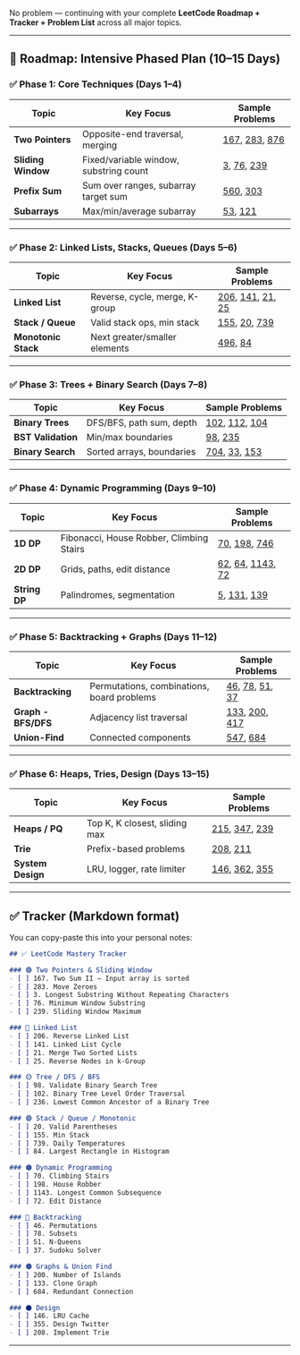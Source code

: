 No problem — continuing with your complete **LeetCode Roadmap + Tracker + Problem List** across all major topics.

---

## 🧭 **Roadmap: Intensive Phased Plan (10–15 Days)**

### ✅ Phase 1: Core Techniques (Days 1–4)

| Topic              | Key Focus                              | Sample Problems                                                                                                                                                                                                 |
| ------------------ | -------------------------------------- | --------------------------------------------------------------------------------------------------------------------------------------------------------------------------------------------------------------- |
| **Two Pointers**   | Opposite-end traversal, merging        | [167](https://leetcode.com/problems/two-sum-ii-input-array-is-sorted/), [283](https://leetcode.com/problems/move-zeroes/), [876](https://leetcode.com/problems/middle-of-the-linked-list/)                      |
| **Sliding Window** | Fixed/variable window, substring count | [3](https://leetcode.com/problems/longest-substring-without-repeating-characters/), [76](https://leetcode.com/problems/minimum-window-substring/), [239](https://leetcode.com/problems/sliding-window-maximum/) |
| **Prefix Sum**     | Sum over ranges, subarray target sum   | [560](https://leetcode.com/problems/subarray-sum-equals-k/), [303](https://leetcode.com/problems/range-sum-query-immutable/)                                                                                    |
| **Subarrays**      | Max/min/average subarray               | [53](https://leetcode.com/problems/maximum-subarray/), [121](https://leetcode.com/problems/best-time-to-buy-and-sell-stock/)                                                                                    |

---

### ✅ Phase 2: Linked Lists, Stacks, Queues (Days 5–6)

| Topic               | Key Focus                      | Sample Problems                                                                                                                                                                                                                                |
| ------------------- | ------------------------------ | ---------------------------------------------------------------------------------------------------------------------------------------------------------------------------------------------------------------------------------------------- |
| **Linked List**     | Reverse, cycle, merge, K-group | [206](https://leetcode.com/problems/reverse-linked-list/), [141](https://leetcode.com/problems/linked-list-cycle/), [21](https://leetcode.com/problems/merge-two-sorted-lists/), [25](https://leetcode.com/problems/reverse-nodes-in-k-group/) |
| **Stack / Queue**   | Valid stack ops, min stack     | [155](https://leetcode.com/problems/min-stack/), [20](https://leetcode.com/problems/valid-parentheses/), [739](https://leetcode.com/problems/daily-temperatures/)                                                                              |
| **Monotonic Stack** | Next greater/smaller elements  | [496](https://leetcode.com/problems/next-greater-element-i/), [84](https://leetcode.com/problems/largest-rectangle-in-histogram/)                                                                                                              |

---

### ✅ Phase 3: Trees + Binary Search (Days 7–8)

| Topic              | Key Focus                 | Sample Problems                                                                                                                                                                                      |
| ------------------ | ------------------------- | ---------------------------------------------------------------------------------------------------------------------------------------------------------------------------------------------------- |
| **Binary Trees**   | DFS/BFS, path sum, depth  | [102](https://leetcode.com/problems/binary-tree-level-order-traversal/), [112](https://leetcode.com/problems/path-sum/), [104](https://leetcode.com/problems/maximum-depth-of-binary-tree/)          |
| **BST Validation** | Min/max boundaries        | [98](https://leetcode.com/problems/validate-binary-search-tree/), [235](https://leetcode.com/problems/lowest-common-ancestor-of-a-binary-search-tree/)                                               |
| **Binary Search**  | Sorted arrays, boundaries | [704](https://leetcode.com/problems/binary-search/), [33](https://leetcode.com/problems/search-in-rotated-sorted-array/), [153](https://leetcode.com/problems/find-minimum-in-rotated-sorted-array/) |

---

### ✅ Phase 4: Dynamic Programming (Days 9–10)

| Topic         | Key Focus                                | Sample Problems                                                                                                                                                                                                                 |
| ------------- | ---------------------------------------- | ------------------------------------------------------------------------------------------------------------------------------------------------------------------------------------------------------------------------------- |
| **1D DP**     | Fibonacci, House Robber, Climbing Stairs | [70](https://leetcode.com/problems/climbing-stairs/), [198](https://leetcode.com/problems/house-robber/), [746](https://leetcode.com/problems/min-cost-climbing-stairs/)                                                        |
| **2D DP**     | Grids, paths, edit distance              | [62](https://leetcode.com/problems/unique-paths/), [64](https://leetcode.com/problems/minimum-path-sum/), [1143](https://leetcode.com/problems/longest-common-subsequence/), [72](https://leetcode.com/problems/edit-distance/) |
| **String DP** | Palindromes, segmentation                | [5](https://leetcode.com/problems/longest-palindromic-substring/), [131](https://leetcode.com/problems/palindrome-partitioning/), [139](https://leetcode.com/problems/word-break/)                                              |

---

### ✅ Phase 5: Backtracking + Graphs (Days 11–12)

| Topic               | Key Focus                                  | Sample Problems                                                                                                                                                                                    |
| ------------------- | ------------------------------------------ | -------------------------------------------------------------------------------------------------------------------------------------------------------------------------------------------------- |
| **Backtracking**    | Permutations, combinations, board problems | [46](https://leetcode.com/problems/permutations/), [78](https://leetcode.com/problems/subsets/), [51](https://leetcode.com/problems/n-queens/), [37](https://leetcode.com/problems/sudoku-solver/) |
| **Graph - BFS/DFS** | Adjacency list traversal                   | [133](https://leetcode.com/problems/clone-graph/), [200](https://leetcode.com/problems/number-of-islands/), [417](https://leetcode.com/problems/pacific-atlantic-water-flow/)                      |
| **Union-Find**      | Connected components                       | [547](https://leetcode.com/problems/number-of-provinces/), [684](https://leetcode.com/problems/redundant-connection/)                                                                              |

---

### ✅ Phase 6: Heaps, Tries, Design (Days 13–15)

| Topic             | Key Focus                     | Sample Problems                                                                                                                                                                                    |
| ----------------- | ----------------------------- | -------------------------------------------------------------------------------------------------------------------------------------------------------------------------------------------------- |
| **Heaps / PQ**    | Top K, K closest, sliding max | [215](https://leetcode.com/problems/kth-largest-element-in-an-array/), [347](https://leetcode.com/problems/top-k-frequent-elements/), [239](https://leetcode.com/problems/sliding-window-maximum/) |
| **Trie**          | Prefix-based problems         | [208](https://leetcode.com/problems/implement-trie-prefix-tree/), [211](https://leetcode.com/problems/design-add-and-search-words-data-structure/)                                                 |
| **System Design** | LRU, logger, rate limiter     | [146](https://leetcode.com/problems/lru-cache/), [362](https://leetcode.com/problems/design-hit-counter/), [355](https://leetcode.com/problems/design-twitter/)                                    |

---

## ✅ Tracker (Markdown format)

You can copy-paste this into your personal notes:

```markdown
## ✅ LeetCode Mastery Tracker

### 🟢 Two Pointers & Sliding Window
- [ ] 167. Two Sum II – Input array is sorted
- [ ] 283. Move Zeroes
- [ ] 3. Longest Substring Without Repeating Characters
- [ ] 76. Minimum Window Substring
- [ ] 239. Sliding Window Maximum

### 🔵 Linked List
- [ ] 206. Reverse Linked List
- [ ] 141. Linked List Cycle
- [ ] 21. Merge Two Sorted Lists
- [ ] 25. Reverse Nodes in k-Group

### 🟡 Tree / DFS / BFS
- [ ] 98. Validate Binary Search Tree
- [ ] 102. Binary Tree Level Order Traversal
- [ ] 236. Lowest Common Ancestor of a Binary Tree

### 🟣 Stack / Queue / Monotonic
- [ ] 20. Valid Parentheses
- [ ] 155. Min Stack
- [ ] 739. Daily Temperatures
- [ ] 84. Largest Rectangle in Histogram

### 🟠 Dynamic Programming
- [ ] 70. Climbing Stairs
- [ ] 198. House Robber
- [ ] 1143. Longest Common Subsequence
- [ ] 72. Edit Distance

### 🔴 Backtracking
- [ ] 46. Permutations
- [ ] 78. Subsets
- [ ] 51. N-Queens
- [ ] 37. Sudoku Solver

### 🟤 Graphs & Union Find
- [ ] 200. Number of Islands
- [ ] 133. Clone Graph
- [ ] 684. Redundant Connection

### ⚫ Design
- [ ] 146. LRU Cache
- [ ] 355. Design Twitter
- [ ] 208. Implement Trie
```

---

